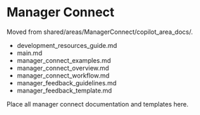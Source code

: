 # Manager Connect

Moved from shared/areas/ManagerConnect/copilot_area_docs/.

- development_resources_guide.md
- main.md
- manager_connect_examples.md
- manager_connect_overview.md
- manager_connect_workflow.md
- manager_feedback_guidelines.md
- manager_feedback_template.md

Place all manager connect documentation and templates here.
